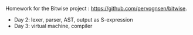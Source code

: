 Homework for the Bitwise project : https://github.com/pervognsen/bitwise.

 - Day 2: lexer, parser, AST, output as S-expression
 - Day 3: virtual machine, compiler

